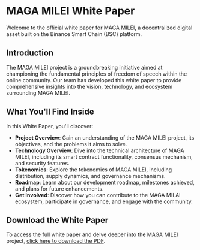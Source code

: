 # MAGA MILEI White Paper

Welcome to the official white paper for MAGA MILEI, a decentralized digital asset built on the Binance Smart Chain (BSC) platform.

## Introduction

The MAGA MILEI project is a groundbreaking initiative aimed at championing the fundamental principles of freedom of speech within the online community. Our team has developed this white paper to provide comprehensive insights into the vision, technology, and ecosystem surrounding MAGA MILEI.
## What You'll Find Inside

In this White Paper, you'll discover:

- **Project Overview**: Gain an understanding of the MAGA MILEI project, its objectives, and the problems it aims to solve.
- **Technology Overview**: Dive into the technical architecture of MAGA MILEI, including its smart contract functionality, consensus mechanism, and security features.
- **Tokenomics**: Explore the tokenomics of MAGA MILEI, including distribution, supply dynamics, and governance mechanisms.
- **Roadmap**: Learn about our development roadmap, milestones achieved, and plans for future enhancements.
- **Get Involved**: Discover how you can contribute to the MAGA MILAI ecosystem, participate in governance, and engage with the community.

## Download the White Paper

To access the full white paper and delve deeper into the MAGA MILEI project, [click here to download the PDF](https://github.com/magamileimemecoin/magamilei-bep20/blob/main/white%20paper/magamilei_whitepaper.pdf).
